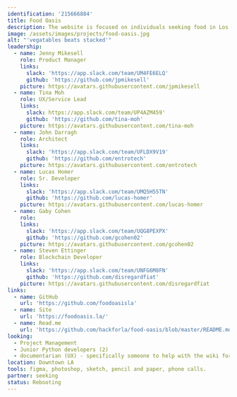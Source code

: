 ```yaml
---
identification: '215666884'
title: Food Oasis
description: The website is focused on individuals seeking food in Los Angeles who need an up-to-date resource about food pantries and meals. Our mission is to update the existing website, foodoasis.la with a simplified UI and verified data.  Future development goals include creating functionality for referral services that will allow the end user to annotate and update listings through a peer verification system.
image: /assets/images/projects/food-oasis.jpg
alt: "'vegatables beats stacked'"
leadership:
  - name: Jenny Mikesell
    role: Product Manager
    links:
      slack: 'https://app.slack.com/team/UM4FE6ELQ'
      github: 'https://github.com/jpmikesell'
    picture: https://avatars.githubusercontent.com/jpmikesell
  - name: Tina Moh
    role: UX/Service Lead
    links:
      slack: https://app.slack.com/team/UP4AZM459'
      github: 'https://github.com/tina-moh'
    picture: https://avatars.githubusercontent.com/tina-moh
  - name: John Darragh
    role: Architect
    links:
      slack: 'https://app.slack.com/team/UFLDX9V19'
      github: 'https://github.com/entrotech'
    picture: https://avatars.githubusercontent.com/entrotech
  - name: Lucas Homer
    role: Sr. Developer
    links:
      slack: 'https://app.slack.com/team/UMQ5H55TN'
      github: 'https://github.com/lucas-homer'
    picture: https://avatars.githubusercontent.com/lucas-homer
  - name: Gaby Cohen
    role:
    links:
      slack: 'https://app.slack.com/team/UQG8PEXPX'
      github: 'https://github.com/gcohen02'
    picture: https://avatars.githubusercontent.com/gcohen02
  - name: Steven Ettinger
    role: Blockchain Developer
    links:
      slack: 'https://app.slack.com/team/UNFG6M8FN'
      github: 'https://github.com/disregardfiat'
    picture: https://avatars.githubusercontent.com/disregardfiat
links:
  - name: GitHub
    url: 'https://github.com/foodoasisla'
  - name: Site
    url: 'https://foodoasis.la/'
  - name: Read.me
    url: 'https://github.com/hackforla/food-oasis/blob/master/README.md'
looking:
  - Project Management
  - Junior Python developers (2)
  - documentarian (UX) - specifically someone to help with the wiki for onboarding and communicating to stake holders what the project is about
location: Downtown LA
tools: figma, photoshop, sketch, pencil and paper, phone calls.
partner: seeking
status: Rebooting
---
```

